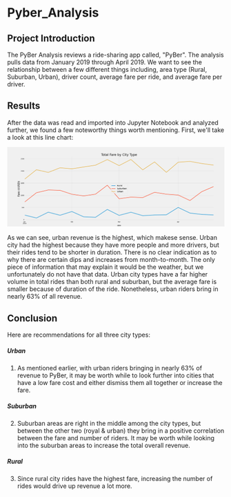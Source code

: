 # Pyber_Analysis

## Project Introduction
The PyBer Analysis reviews a ride-sharing app called, "PyBer". The analysis pulls data from January 2019 through April 2019. We want to see the relationship between a few different things including, area type (Rural, Suburban, Urban), driver count, average fare per ride, and average fare per driver. 

## Results
After the data was read and imported into Jupyter Notebook and analyzed further, we found a few noteworthy things worth mentioning. First, we'll take a look at this line chart:

![Results](https://github.com/EJones621/Pyber_Analysis/blob/main/Analysis/PyBer_fare_summary.png)


As we can see, urban revenue is the highest, which makese sense. Urban city had the highest because they have more people and more drivers, but their rides tend to be shorter in duration. There is no clear indication as to why there are certain dips and increases from month-to-month. The only piece of information that may explain it would be the weather, but we unfortunately do not have that data. Urban city types have a far higher volume in total rides than both rural and suburban, but the average fare is smaller because of duration of the ride. Nonetheless, urban riders bring in nearly 63% of all revenue.


## Conclusion
Here are recommendations for all three city types:
##### Urban
1. As mentioned earlier, with urban riders bringing in nearly 63% of revenue to PyBer, it may be worth while to look further into cities that have a low fare cost and either dismiss them all together or increase the fare.

##### Suburban
2. Suburban areas are right in the middle among the city types, but between the other two (royal & urban) they bring in a positive correlation between the fare and number of riders. It may be worth while looking into the suburban areas to increase the total overall revenue.

##### Rural
3. Since rural city rides have the highest fare, increasing the number of rides would drive up revenue a lot more.
